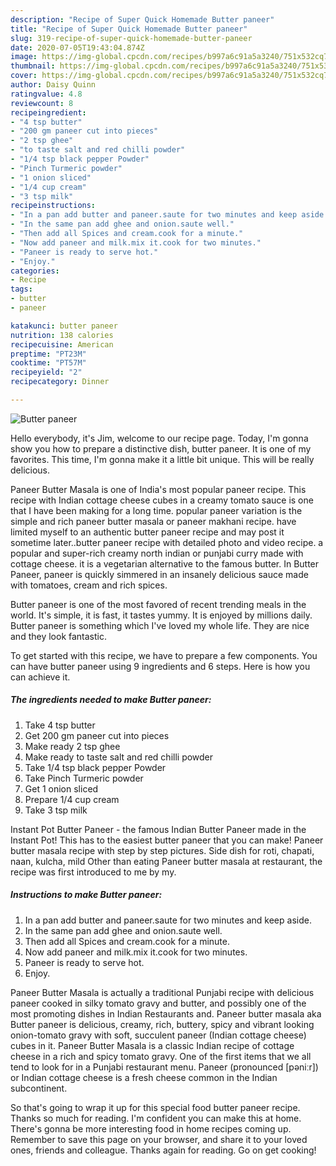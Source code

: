 ```yaml
---
description: "Recipe of Super Quick Homemade Butter paneer"
title: "Recipe of Super Quick Homemade Butter paneer"
slug: 319-recipe-of-super-quick-homemade-butter-paneer
date: 2020-07-05T19:43:04.874Z
image: https://img-global.cpcdn.com/recipes/b997a6c91a5a3240/751x532cq70/butter-paneer-recipe-main-photo.jpg
thumbnail: https://img-global.cpcdn.com/recipes/b997a6c91a5a3240/751x532cq70/butter-paneer-recipe-main-photo.jpg
cover: https://img-global.cpcdn.com/recipes/b997a6c91a5a3240/751x532cq70/butter-paneer-recipe-main-photo.jpg
author: Daisy Quinn
ratingvalue: 4.8
reviewcount: 8
recipeingredient:
- "4 tsp butter"
- "200 gm paneer cut into pieces"
- "2 tsp ghee"
- "to taste salt and red chilli powder"
- "1/4 tsp black pepper Powder"
- "Pinch Turmeric powder"
- "1 onion sliced"
- "1/4 cup cream"
- "3 tsp milk"
recipeinstructions:
- "In a pan add butter and paneer.saute for two minutes and keep aside."
- "In the same pan add ghee and onion.saute well."
- "Then add all Spices and cream.cook for a minute."
- "Now add paneer and milk.mix it.cook for two minutes."
- "Paneer is ready to serve hot."
- "Enjoy."
categories:
- Recipe
tags:
- butter
- paneer

katakunci: butter paneer 
nutrition: 138 calories
recipecuisine: American
preptime: "PT23M"
cooktime: "PT57M"
recipeyield: "2"
recipecategory: Dinner

---
```



![Butter paneer](https://img-global.cpcdn.com/recipes/b997a6c91a5a3240/751x532cq70/butter-paneer-recipe-main-photo.jpg)

Hello everybody, it's Jim, welcome to our recipe page. Today, I'm gonna show you how to prepare a distinctive dish, butter paneer. It is one of my favorites. This time, I'm gonna make it a little bit unique. This will be really delicious.

Paneer Butter Masala is one of India&#39;s most popular paneer recipe. This recipe with Indian cottage cheese cubes in a creamy tomato sauce is one that I have been making for a long time. popular paneer variation is the simple and rich paneer butter masala or paneer makhani recipe. have limited myself to an authentic butter paneer recipe and may post it sometime later..butter paneer recipe with detailed photo and video recipe. a popular and super-rich creamy north indian or punjabi curry made with cottage cheese. it is a vegetarian alternative to the famous butter. In Butter Paneer, paneer is quickly simmered in an insanely delicious sauce made with tomatoes, cream and rich spices.

Butter paneer is one of the most favored of recent trending meals in the world. It's simple, it is fast, it tastes yummy. It is enjoyed by millions daily. Butter paneer is something which I've loved my whole life. They are nice and they look fantastic.


To get started with this recipe, we have to prepare a few components. You can have butter paneer using 9 ingredients and 6 steps. Here is how you can achieve it.

<!--inarticleads1-->

##### The ingredients needed to make Butter paneer:

1. Take 4 tsp butter
1. Get 200 gm paneer cut into pieces
1. Make ready 2 tsp ghee
1. Make ready to taste salt and red chilli powder
1. Take 1/4 tsp black pepper Powder
1. Take Pinch Turmeric powder
1. Get 1 onion sliced
1. Prepare 1/4 cup cream
1. Take 3 tsp milk


Instant Pot Butter Paneer - the famous Indian Butter Paneer made in the Instant Pot! This has to the easiest butter paneer that you can make! Paneer butter masala recipe with step by step pictures. Side dish for roti, chapati, naan, kulcha, mild Other than eating Paneer butter masala at restaurant, the recipe was first introduced to me by my. 

<!--inarticleads2-->

##### Instructions to make Butter paneer:

1. In a pan add butter and paneer.saute for two minutes and keep aside.
1. In the same pan add ghee and onion.saute well.
1. Then add all Spices and cream.cook for a minute.
1. Now add paneer and milk.mix it.cook for two minutes.
1. Paneer is ready to serve hot.
1. Enjoy.


Paneer Butter Masala is actually a traditional Punjabi recipe with delicious paneer cooked in silky tomato gravy and butter, and possibly one of the most promoting dishes in Indian Restaurants and. Paneer butter masala aka Butter paneer is delicious, creamy, rich, buttery, spicy and vibrant looking onion-tomato gravy with soft, succulent paneer (Indian cottage cheese) cubes in it. Paneer Butter Masala is a classic Indian recipe of cottage cheese in a rich and spicy tomato gravy. One of the first items that we all tend to look for in a Punjabi restaurant menu. Paneer (pronounced [pəniːr]) or Indian cottage cheese is a fresh cheese common in the Indian subcontinent. 

So that's going to wrap it up for this special food butter paneer recipe. Thanks so much for reading. I'm confident you can make this at home. There's gonna be more interesting food in home recipes coming up. Remember to save this page on your browser, and share it to your loved ones, friends and colleague. Thanks again for reading. Go on get cooking!
